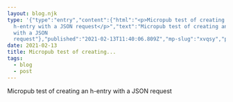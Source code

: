 ```yaml
---
layout: blog.njk
type: '{"type":"entry","content":{"html":"<p>Micropub test of creating an
  h-entry with a JSON request</p>","text":"Micropub test of creating an h-entry
  with a JSON
  request"},"published":"2021-02-13T11:40:06.809Z","mp-slug":"xvqsy","post-type":"note","url":"https://rafaj.dev/b/xvqsy"}'
date: 2021-02-13
title: Micropub test of creating...
tags:
  - blog
  - post
---
```

Micropub test of creating an h-entry with a JSON request
